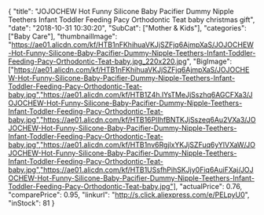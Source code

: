 {
	"title": "JOJOCHEW Hot Funny Silicone Baby Pacifier Dummy Nipple Teethers Infant Toddler Feeding Pacy Orthodontic Teat baby christmas gift",
	"date": "2018-10-31 10:30:20",
	"SubCat": ["Mother & Kids"],
	"categories": ["Baby Care"],
	"thumbnailImage": "https://ae01.alicdn.com/kf/HTB1nFKhihuaVKJjSZFjq6AjmpXaS/JOJOCHEW-Hot-Funny-Silicone-Baby-Pacifier-Dummy-Nipple-Teethers-Infant-Toddler-Feeding-Pacy-Orthodontic-Teat-baby.jpg_220x220.jpg",
	"BigImage": ["https://ae01.alicdn.com/kf/HTB1nFKhihuaVKJjSZFjq6AjmpXaS/JOJOCHEW-Hot-Funny-Silicone-Baby-Pacifier-Dummy-Nipple-Teethers-Infant-Toddler-Feeding-Pacy-Orthodontic-Teat-baby.jpg","https://ae01.alicdn.com/kf/HTB1Z4h.lYsTMeJjSszhq6AGCFXa3/JOJOCHEW-Hot-Funny-Silicone-Baby-Pacifier-Dummy-Nipple-Teethers-Infant-Toddler-Feeding-Pacy-Orthodontic-Teat-baby.jpg","https://ae01.alicdn.com/kf/HTB16PlIhfBNTKJjSszeq6Au2VXa3/JOJOCHEW-Hot-Funny-Silicone-Baby-Pacifier-Dummy-Nipple-Teethers-Infant-Toddler-Feeding-Pacy-Orthodontic-Teat-baby.jpg","https://ae01.alicdn.com/kf/HTB1nv6RgjlxYKJjSZFuq6yYlVXaW/JOJOCHEW-Hot-Funny-Silicone-Baby-Pacifier-Dummy-Nipple-Teethers-Infant-Toddler-Feeding-Pacy-Orthodontic-Teat-baby.jpg","https://ae01.alicdn.com/kf/HTB1USsfhPihSKJjy0Fiq6AuiFXaj/JOJOCHEW-Hot-Funny-Silicone-Baby-Pacifier-Dummy-Nipple-Teethers-Infant-Toddler-Feeding-Pacy-Orthodontic-Teat-baby.jpg"],
	"actualPrice": 0.76,
	"comparePrice": 0.95,
	"linkurl": "http://s.click.aliexpress.com/e/PELpyU0",
	"inStock": 81
}

